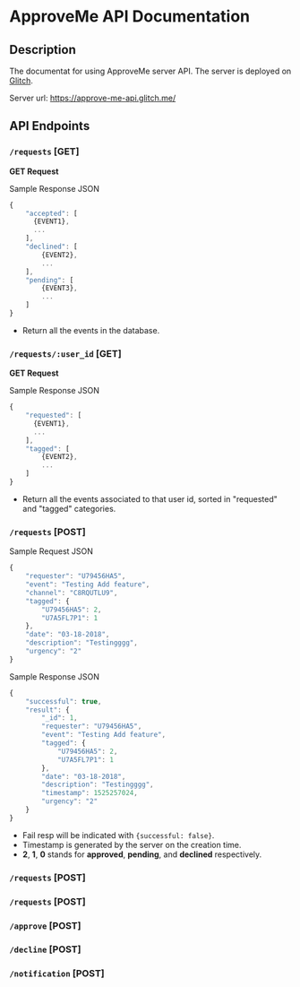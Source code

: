 # ApproveMe API Documentation

## Description
The documentat for using ApproveMe server API. The server is deployed on [Glitch](glitch.com).

Server url: <https://approve-me-api.glitch.me/>

## API Endpoints
### `/requests` [GET]
**GET Request**

Sample Response JSON

``` javascript
{
    "accepted": [
      {EVENT1},
      ...
    ],
    "declined": [
    	{EVENT2},
    	...
    ],
    "pending": [
    	{EVENT3},
    	...
    ]
}
```

   * Return all the events in the database.


### `/requests/:user_id` [GET]
**GET Request**

Sample Response JSON

``` javascript
{
    "requested": [
      {EVENT1},
      ...
    ],
    "tagged": [
    	{EVENT2},
    	...
    ]
}
```
   * Return all the events associated to that user id, sorted in "requested" and "tagged" categories.


### `/requests` [POST]

Sample Request JSON

```javascript
{
	"requester": "U79456HA5",
	"event": "Testing Add feature",
	"channel": "C8RQUTLU9",
	"tagged": {
	    "U79456HA5": 2,
	    "U7A5FL7P1": 1
	},
	"date": "03-18-2018",
	"description": "Testingggg",
	"urgency": "2"
}
```


Sample Response JSON

```javascript
{
	"successful": true,
	"result": {
		"_id": 1,
		"requester": "U79456HA5",
		"event": "Testing Add feature",
		"tagged": {
		    "U79456HA5": 2,
		    "U7A5FL7P1": 1
		},
		"date": "03-18-2018",
		"description": "Testingggg",
		"timestamp": 1525257024,
		"urgency": "2"
	}
}
```

   * Fail resp will be indicated with `{successful: false}`.
   * Timestamp is generated by the server on the creation time.
   * **2**, **1**, **0** stands for **approved**, **pending**, and **declined** respectively.


### `/requests` [POST]

### `/requests` [POST]

### `/approve` [POST]

### `/decline` [POST]

### `/notification` [POST]
  

